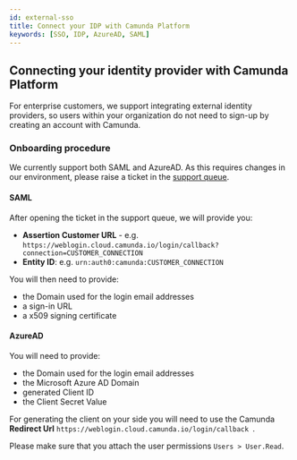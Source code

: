```yaml
---
id: external-sso
title: Connect your IDP with Camunda Platform
keywords: [SSO, IDP, AzureAD, SAML]
---
```


## Connecting your identity provider with Camunda Platform

For enterprise customers, we support integrating external identity providers, so users within your organization do not need to sign-up by creating an account with Camunda.

### Onboarding procedure

We currently support both SAML and AzureAD. As this requires changes in our environment, please raise a ticket in the [support queue](https://jira.camunda.com/projects/SUPPORT/).

#### SAML

After opening the ticket in the support queue, we will provide you:

- **Assertion Customer URL** - e.g. `https://weblogin.cloud.camunda.io/login/callback?connection=CUSTOMER_CONNECTION`
- **Entity ID**: e.g. `urn:auth0:camunda:CUSTOMER_CONNECTION`

You will then need to provide:

- the Domain used for the login email addresses
- a sign-in URL
- a x509 signing certificate

#### AzureAD

You will need to provide:

- the Domain used for the login email addresses
- the Microsoft Azure AD Domain
- generated Client ID
- the Client Secret Value

For generating the client on your side you will need to use the Camunda **Redirect Url** `https://weblogin.cloud.camunda.io/login/callback `.

Please make sure that you attach the user permissions `Users > User.Read`.
